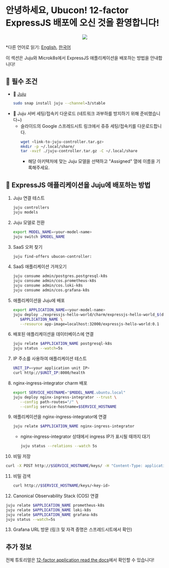 # 안녕하세요, Ubucon! 12-factor ExpressJS 배포에 오신 것을 환영합니다!

<p align="center">
    <img src="https://res.cloudinary.com/canonical/image/fetch/f_auto,q_auto,fl_sanitize,w_450,h_366/https://assets.ubuntu.com/v1/8e1d3bf5-juju-hero-juju.is.svg">
</p>

\*다른 언어로 읽기: [English](README.md), [한국어](README.ko.md)

이 섹션은 Juju와 Microk8s에서 ExpressJS 애플리케이션을 배포하는 방법을 안내합니다!

## 📝 필수 조건

- 🔮 [Juju](https://juju.is/)
  ```bash
  sudo snap install juju --channel=3/stable
  ```
- 🔑 Juju 서버 세팅/접속키 다운로드 (네트워크 과부하를 방지하기 위해 준비했습니다~)
  - 슬라이드의 Google 스프레드시트 링크에서 쥬쥬 세팅/접속키를 다운로드합니다.
    ```bash
    wget <link-to-juju-controller.tar.gz>
    mkdir -p ~/.local/share/
    tar -xvzf ./juju-controller.tar.gz -C ~/.local/share
    ```
    - 해당 아키텍처에 맞는 Juju 모델을 선택하고 "Assigned" 열에 이름을 기록해주세요.

## 🚀 ExpressJS 애플리케이션을 Juju에 배포하는 방법

1. Juju 연결 테스트
   ```bash
   juju controllers
   juju models
   ```
2. Juju 모델로 전환
   ```bash
   export MODEL_NAME=<your-model-name>
   juju switch $MODEL_NAME
   ```
3. SaaS 오퍼 찾기
   ```bash
   juju find-offers ubucon-controller:
   ```
4. SaaS 애플리케이션 가져오기
   ```bash
   juju consume admin/postgres.postgresql-k8s
   juju consume admin/cos.prometheus-k8s
   juju consume admin/cos.loki-k8s
   juju consume admin/cos.grafana-k8s
   ```
5. 애플리케이션을 Juju에 배포
   ```bash
   export APPLICATION_NAME=<your-model-name>
   juju deploy ./expressjs-hello-world/charm/expressjs-hello-world_$(dpkg --print-architecture).charm \
      $APPLICATION_NAME \
      --resource app-image=localhost:32000/expressjs-hello-world:0.1
   ```
6. 배포된 애플리케이션을 데이터베이스에 연결
   ```bash
   juju relate $APPLICATION_NAME postgresql-k8s
   juju status --watch=5s
   ```
7. IP 주소를 사용하여 애플리케이션 테스트
   ```bash
   UNIT_IP=<your application unit IP>
   curl http://$UNIT_IP:8000/health
   ```
8. nginx-ingress-integrator charm 배포
   ```bash
   export SERVICE_HOSTNAME="$MODEL_NAME.ubuntu.local"
   juju deploy nginx-ingress-integrator --trust \
      --config path-routes="/" \
      --config service-hostname=$SERVICE_HOSTNAME
   ```
9. 애플리케이션을 nginx-ingress-integrator에 연결
   ```bash
   juju relate $APPLICATION_NAME nginx-ingress-integrator
   ```
   - nginx-ingress-integrator 상태에서 ingress IP가 표시될 때까지 대기
      ```bash
      juju status --relations --watch 5s
      ```
10. 비밀 저장
   ```bash
   curl -X POST http://$SERVICE_HOSTNAME/keys/ -H "Content-Type: application/json" --data '{"value": "저 사실 민초파입니다."}' -Lkv
   ```
11. 비밀 검색
    ```bash
    curl http://$SERVICE_HOSTNAME/keys/<key-id>
    ```
12. Canonical Observability Stack (COS) 연결
   ```bash
   juju relate $APPLICATION_NAME prometheus-k8s
   juju relate $APPLICATION_NAME loki-k8s
   juju relate $APPLICATION_NAME grafana-k8s
   juju status --watch=5s
   ```
13. Grafana URL 방문 (링크 및 자격 증명은 스프레드시트에서 확인)

## 추가 정보

전체 튜토리얼은 [12-factor application read the docs](https://canonical-12-factor-app-support.readthedocs-hosted.com/latest/tutorial/)에서 확인할 수 있습니다!
